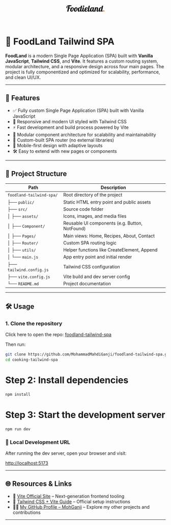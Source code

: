 <div align="center">
  <img src="./src/assets/icon/logo.svg" alt="FoodLand Logo" width="120"/>
</div>

<br />
<br />

# 🍗 FoodLand Tailwind SPA

**FoodLand** is a modern Single Page Application (SPA) built with **Vanilla JavaScript**, **Tailwind CSS**, and **Vite**. It features a custom routing system, modular architecture, and a responsive design across four main pages. The project is fully componentized and optimized for scalability, performance, and clean UI/UX.

---

## 🚀 Features

- ✅ Fully custom Single Page Application (SPA) built with Vanilla JavaScript
- 🎨 Responsive and modern UI styled with Tailwind CSS
- ⚡️ Fast development and build process powered by Vite
- 🧩 Modular component architecture for scalability and maintainability
- 🔀 Custom-built SPA router (no external libraries)
- 📱 Mobile-first design with adaptive layouts
- 🛠 Easy to extend with new pages or components

---

## 📁 Project Structure

| Path                     | Description                                    |
| ------------------------ | ---------------------------------------------- |
| `foodland-tailwind-spa/` | Root directory of the project                  |
| ├── `public/`            | Static HTML entry point and public assets      |
| ├── `src/`               | Source code folder                             |
| │ ├── `assets/`          | Icons, images, and media files                 |
| │ ├── `Component/`       | Reusable UI components (e.g. Button, NotFound) |
| │ ├── `Pages/`           | Main views: Home, Recipes, About, Contact      |
| │ ├── `Router/`          | Custom SPA routing logic                       |
| │ ├── `utils/`           | Helper functions like CreateElement, Append    |
| │ └── `main.js`          | App entry point and initial render             |
| ├── `tailwind.config.js` | Tailwind CSS configuration                     |
| ├── `vite.config.js`     | Vite build and dev server config               |
| └── `README.md`          | Project documentation                          |

---

## 🛠 Usage

### 1. Clone the repository

Click here to open the repo: [foodland-tailwind-spa](https://github.com/MohammadMahdiGanji/foodland-tailwind-spa.git)

Then run:

```bash
git clone https://github.com/MohammadMahdiGanji/foodland-tailwind-spa.git
cd cooking-tailwind-spa
```

# Step 2: Install dependencies

```bash
npm install
```

# Step 3: Start the development server

```bash
npm run dev
```

### 🔗 Local Development URL

After running the dev server, open your browser and visit:

[http://localhost:5173](http://localhost:5173)


---

## 🌐 Resources & Links

- 🔧 [Vite Official Site](https://vite.dev) – Next-generation frontend tooling
- 🎨 [Tailwind CSS + Vite Guide](https://tailwindcss.com/docs/guides/vite) – Official setup instructions
- 🧑‍💻 [My GitHub Profile – MohGanji](https://github.com/MohGanji) – Explore my other projects and contributions

---
